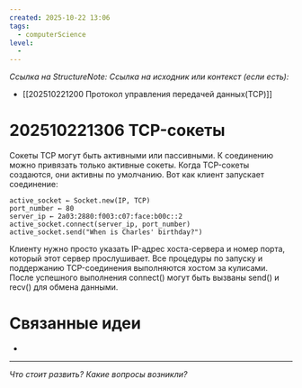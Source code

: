 ```yaml
---
created: 2025-10-22 13:06
tags:
  - computerScience
level:
  -
---
```

*Ссылка на StructureNote:*
*Ссылка на исходник или контекст (если есть):*
- [[202510221200 Протокол управления передачей данных(TCP)]]

# 202510221306 TCP-сокеты

Сокеты TCP могут быть активными или пассивными. К соединению можно привязать только активные сокеты. Когда TCP-сокеты создаются, они активны по умолчанию. Вот как клиент запускает соединение:

```
active_socket ← Socket.new(IP, TCP) 
port_number ← 80 
server_ip ← 2a03:2880:f003:c07:face:b00c::2 
active_socket.connect(server_ip, port_number) 
active_socket.send("When is Charles' birthday?")
```

Клиенту нужно просто указать IP-адрес хоста-сервера и номер порта, который этот сервер прослушивает. Все процедуры по запуску и поддержанию TCP-соединения выполняются хостом за кулисами. После успешного выполнения connect() могут быть вызваны send() и recv() для обмена данными.

# Связанные идеи

- 

---

*Что стоит развить? Какие вопросы возникли?*
